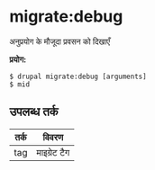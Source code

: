 # migrate:debug
अनुप्रयोग के मौजूदा प्रवसन को दिखाएँ

**प्रयोग:**
```
$ drupal migrate:debug [arguments]
$ mid  
```

## उपलब्ध तर्क
तर्क | विवरण
---------|-------------
tag | माइग्रेट टैग
